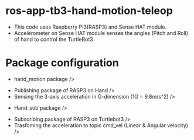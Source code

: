 # ros-app-tb3-hand-motion-teleop
* This code uses Raspberry Pi3(RASP3) and Sense HAT module.
* Accelerometer on Sense HAT module senses the angles (Pitch and Roll) of hand to control the TurtleBot3 

# Package configuration
* hand_motion package />
 - Publishing package of RASP3 on Hand />
 - Sensing the 3-axis acceleration in G-dimension (1G = 9.8m/s^2) />
* Hand_sub package />
 - Subscribing package of RASP3 on Turtlebot3 />
 - Trasfoming the acceleration to topic cmd_vel (Linear & Angular velocity) />
 
